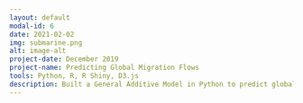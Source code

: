 ```yaml
---
layout: default
modal-id: 6
date: 2021-02-02
img: submarine.png
alt: image-alt
project-date: December 2019
project-name: Predicting Global Migration Flows
tools: Python, R, R Shiny, D3.js
description: Built a General Additive Model in Python to predict global migration flows and visualize the effects of different features.
---
```

